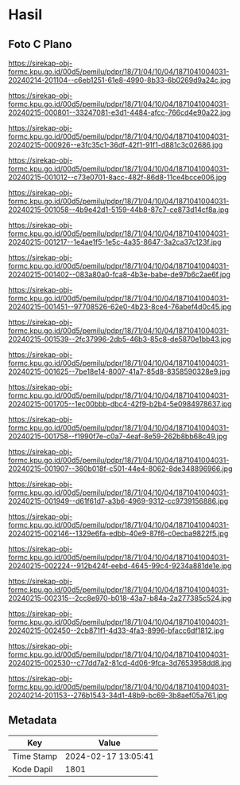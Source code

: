 # Hasil

## Foto C Plano

https://sirekap-obj-formc.kpu.go.id/00d5/pemilu/pdpr/18/71/04/10/04/1871041004031-20240214-201104--c6eb1251-61e8-4990-8b33-6b0269d9a24c.jpg

https://sirekap-obj-formc.kpu.go.id/00d5/pemilu/pdpr/18/71/04/10/04/1871041004031-20240215-000801--33247081-e3d1-4484-afcc-766cd4e90a22.jpg

https://sirekap-obj-formc.kpu.go.id/00d5/pemilu/pdpr/18/71/04/10/04/1871041004031-20240215-000926--e3fc35c1-36df-42f1-91f1-d881c3c02686.jpg

https://sirekap-obj-formc.kpu.go.id/00d5/pemilu/pdpr/18/71/04/10/04/1871041004031-20240215-001012--c73e0701-8acc-482f-86d8-11ce4bcce006.jpg

https://sirekap-obj-formc.kpu.go.id/00d5/pemilu/pdpr/18/71/04/10/04/1871041004031-20240215-001058--4b9e42d1-5159-44b8-87c7-ce873d14cf8a.jpg

https://sirekap-obj-formc.kpu.go.id/00d5/pemilu/pdpr/18/71/04/10/04/1871041004031-20240215-001217--1e4ae1f5-1e5c-4a35-8647-3a2ca37c123f.jpg

https://sirekap-obj-formc.kpu.go.id/00d5/pemilu/pdpr/18/71/04/10/04/1871041004031-20240215-001402--083a80a0-fca8-4b3e-babe-de97b6c2ae6f.jpg

https://sirekap-obj-formc.kpu.go.id/00d5/pemilu/pdpr/18/71/04/10/04/1871041004031-20240215-001451--97708526-62e0-4b23-8ce4-76abef4d0c45.jpg

https://sirekap-obj-formc.kpu.go.id/00d5/pemilu/pdpr/18/71/04/10/04/1871041004031-20240215-001539--2fc37996-2db5-46b3-85c8-de5870e1bb43.jpg

https://sirekap-obj-formc.kpu.go.id/00d5/pemilu/pdpr/18/71/04/10/04/1871041004031-20240215-001625--7be18e14-8007-41a7-85d8-8358590328e9.jpg

https://sirekap-obj-formc.kpu.go.id/00d5/pemilu/pdpr/18/71/04/10/04/1871041004031-20240215-001705--1ec00bbb-dbc4-42f9-b2b4-5e0984978637.jpg

https://sirekap-obj-formc.kpu.go.id/00d5/pemilu/pdpr/18/71/04/10/04/1871041004031-20240215-001758--f1990f7e-c0a7-4eaf-8e59-262b8bb68c49.jpg

https://sirekap-obj-formc.kpu.go.id/00d5/pemilu/pdpr/18/71/04/10/04/1871041004031-20240215-001907--360b018f-c501-44e4-8062-8de348896966.jpg

https://sirekap-obj-formc.kpu.go.id/00d5/pemilu/pdpr/18/71/04/10/04/1871041004031-20240215-001949--d61f61d7-a3b6-4969-9312-cc9739156886.jpg

https://sirekap-obj-formc.kpu.go.id/00d5/pemilu/pdpr/18/71/04/10/04/1871041004031-20240215-002146--1329e6fa-edbb-40e9-87f6-c0ecba9822f5.jpg

https://sirekap-obj-formc.kpu.go.id/00d5/pemilu/pdpr/18/71/04/10/04/1871041004031-20240215-002224--912b424f-eebd-4645-99c4-9234a881de1e.jpg

https://sirekap-obj-formc.kpu.go.id/00d5/pemilu/pdpr/18/71/04/10/04/1871041004031-20240215-002315--2cc8e970-b018-43a7-b84a-2a277385c524.jpg

https://sirekap-obj-formc.kpu.go.id/00d5/pemilu/pdpr/18/71/04/10/04/1871041004031-20240215-002450--2cb871f1-4d33-4fa3-8996-bfacc6df1812.jpg

https://sirekap-obj-formc.kpu.go.id/00d5/pemilu/pdpr/18/71/04/10/04/1871041004031-20240215-002530--c77dd7a2-81cd-4d06-9fca-3d7653958dd8.jpg

https://sirekap-obj-formc.kpu.go.id/00d5/pemilu/pdpr/18/71/04/10/04/1871041004031-20240214-201153--276b1543-34d1-48b9-bc69-3b8aef05a761.jpg


## Metadata

| Key        | Value               |
| ---------- | ------------------- |
| Time Stamp | 2024-02-17 13:05:41 |
| Kode Dapil | 1801                |



